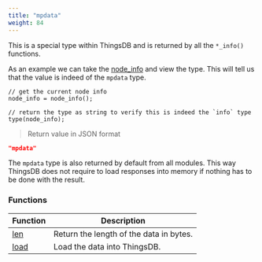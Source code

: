 ```yaml
---
title: "mpdata"
weight: 84
---
```



This is a special type within ThingsDB and is returned by all the `*_info()` functions.

As an example we can take the [node_info](../../node-api/node_info) and view the type. This will tell us that the value is indeed of the `mpdata` type.

```thingsdb,json_response,@n
// get the current node info
node_info = node_info();

// return the type as string to verify this is indeed the `info` type
type(node_info);
```

> Return value in JSON format

```json
"mpdata"
```

The `mpdata` type is also returned by default from all modules. This way ThingsDB does not require to load responses into memory if nothing has to be done with the result.

### Functions

Function | Description
------ | -----------
[len](./len) | Return the length of the data in bytes.
[load](./load) | Load the data into ThingsDB.
